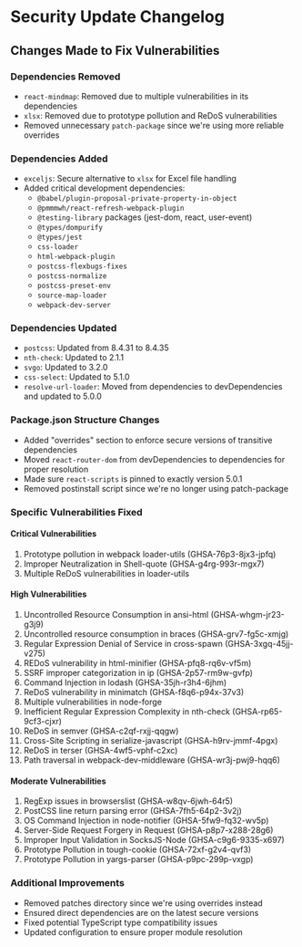 # Security Update Changelog

## Changes Made to Fix Vulnerabilities

### Dependencies Removed
- `react-mindmap`: Removed due to multiple vulnerabilities in its dependencies
- `xlsx`: Removed due to prototype pollution and ReDoS vulnerabilities
- Removed unnecessary `patch-package` since we're using more reliable overrides

### Dependencies Added
- `exceljs`: Secure alternative to `xlsx` for Excel file handling
- Added critical development dependencies:
  - `@babel/plugin-proposal-private-property-in-object`
  - `@pmmmwh/react-refresh-webpack-plugin`
  - `@testing-library` packages (jest-dom, react, user-event)
  - `@types/dompurify`
  - `@types/jest`
  - `css-loader`
  - `html-webpack-plugin`
  - `postcss-flexbugs-fixes`
  - `postcss-normalize`
  - `postcss-preset-env`
  - `source-map-loader`
  - `webpack-dev-server`

### Dependencies Updated
- `postcss`: Updated from 8.4.31 to 8.4.35
- `nth-check`: Updated to 2.1.1
- `svgo`: Updated to 3.2.0
- `css-select`: Updated to 5.1.0
- `resolve-url-loader`: Moved from dependencies to devDependencies and updated to 5.0.0

### Package.json Structure Changes
- Added "overrides" section to enforce secure versions of transitive dependencies
- Moved `react-router-dom` from devDependencies to dependencies for proper resolution
- Made sure `react-scripts` is pinned to exactly version 5.0.1
- Removed postinstall script since we're no longer using patch-package

### Specific Vulnerabilities Fixed

#### Critical Vulnerabilities
1. Prototype pollution in webpack loader-utils (GHSA-76p3-8jx3-jpfq)
2. Improper Neutralization in Shell-quote (GHSA-g4rg-993r-mgx7)
3. Multiple ReDoS vulnerabilities in loader-utils

#### High Vulnerabilities
1. Uncontrolled Resource Consumption in ansi-html (GHSA-whgm-jr23-g3j9)
2. Uncontrolled resource consumption in braces (GHSA-grv7-fg5c-xmjg)
3. Regular Expression Denial of Service in cross-spawn (GHSA-3xgq-45jj-v275)
4. REDoS vulnerability in html-minifier (GHSA-pfq8-rq6v-vf5m)
5. SSRF improper categorization in ip (GHSA-2p57-rm9w-gvfp)
6. Command Injection in lodash (GHSA-35jh-r3h4-6jhm)
7. ReDoS vulnerability in minimatch (GHSA-f8q6-p94x-37v3)
8. Multiple vulnerabilities in node-forge
9. Inefficient Regular Expression Complexity in nth-check (GHSA-rp65-9cf3-cjxr)
10. ReDoS in semver (GHSA-c2qf-rxjj-qqgw)
11. Cross-Site Scripting in serialize-javascript (GHSA-h9rv-jmmf-4pgx)
12. ReDoS in terser (GHSA-4wf5-vphf-c2xc)
13. Path traversal in webpack-dev-middleware (GHSA-wr3j-pwj9-hqq6)

#### Moderate Vulnerabilities
1. RegExp issues in browserslist (GHSA-w8qv-6jwh-64r5)
2. PostCSS line return parsing error (GHSA-7fh5-64p2-3v2j)
3. OS Command Injection in node-notifier (GHSA-5fw9-fq32-wv5p)
4. Server-Side Request Forgery in Request (GHSA-p8p7-x288-28g6)
5. Improper Input Validation in SocksJS-Node (GHSA-c9g6-9335-x697)
6. Prototype Pollution in tough-cookie (GHSA-72xf-g2v4-qvf3)
7. Prototype Pollution in yargs-parser (GHSA-p9pc-299p-vxgp)

### Additional Improvements
- Removed patches directory since we're using overrides instead
- Ensured direct dependencies are on the latest secure versions
- Fixed potential TypeScript type compatibility issues
- Updated configuration to ensure proper module resolution 